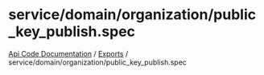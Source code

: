 # service/domain/organization/public\_key\_publish.spec
[Api Code Documentation](../README.md) / [Exports](../modules.md) / service/domain/organization/public\_key\_publish.spec
